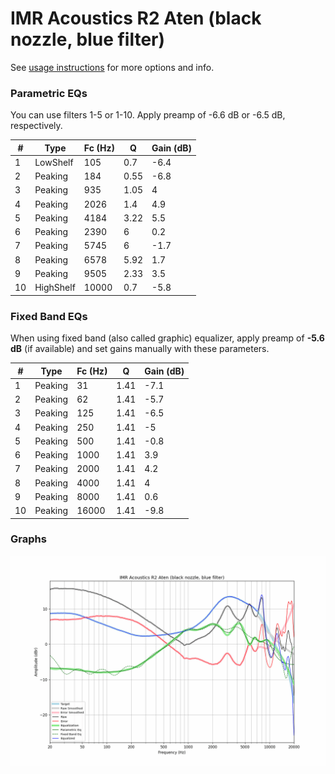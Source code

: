 # IMR Acoustics R2 Aten (black nozzle, blue filter)
See [usage instructions](https://github.com/jaakkopasanen/AutoEq#usage) for more options and info.

### Parametric EQs
You can use filters 1-5 or 1-10. Apply preamp of -6.6 dB or -6.5 dB, respectively.

|   # | Type      |   Fc (Hz) |    Q |   Gain (dB) |
|-----|-----------|-----------|------|-------------|
|   1 | LowShelf  |       105 | 0.7  |        -6.4 |
|   2 | Peaking   |       184 | 0.55 |        -6.8 |
|   3 | Peaking   |       935 | 1.05 |         4   |
|   4 | Peaking   |      2026 | 1.4  |         4.9 |
|   5 | Peaking   |      4184 | 3.22 |         5.5 |
|   6 | Peaking   |      2390 | 6    |         0.2 |
|   7 | Peaking   |      5745 | 6    |        -1.7 |
|   8 | Peaking   |      6578 | 5.92 |         1.7 |
|   9 | Peaking   |      9505 | 2.33 |         3.5 |
|  10 | HighShelf |     10000 | 0.7  |        -5.8 |

### Fixed Band EQs
When using fixed band (also called graphic) equalizer, apply preamp of **-5.6 dB** (if available) and set gains manually with these parameters.

|   # | Type    |   Fc (Hz) |    Q |   Gain (dB) |
|-----|---------|-----------|------|-------------|
|   1 | Peaking |        31 | 1.41 |        -7.1 |
|   2 | Peaking |        62 | 1.41 |        -5.7 |
|   3 | Peaking |       125 | 1.41 |        -6.5 |
|   4 | Peaking |       250 | 1.41 |        -5   |
|   5 | Peaking |       500 | 1.41 |        -0.8 |
|   6 | Peaking |      1000 | 1.41 |         3.9 |
|   7 | Peaking |      2000 | 1.41 |         4.2 |
|   8 | Peaking |      4000 | 1.41 |         4   |
|   9 | Peaking |      8000 | 1.41 |         0.6 |
|  10 | Peaking |     16000 | 1.41 |        -9.8 |

### Graphs
![](./IMR%20Acoustics%20R2%20Aten%20(black%20nozzle,%20blue%20filter).png)
